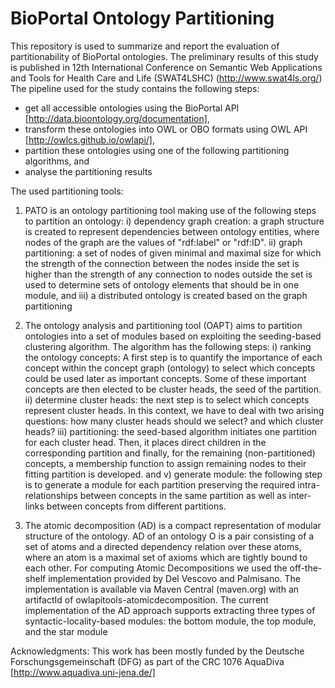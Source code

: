 # BioPortal Ontology Partitioning
This repository is used to summarize and report the evaluation of partitionability of BioPortal ontologies. The preliminary results of this study is published in 12th International Conference on Semantic Web Applications and Tools for Health Care and Life (SWAT4LSHC) (http://www.swat4ls.org/)
The pipeline used for the study contains the following steps:
 * get all accessible ontologies using the BioPortal API [http://data.bioontology.org/documentation],
 * transform these ontologies into OWL or OBO formats using OWL API [http://owlcs.github.io/owlapi/],
 * partition these ontologies using one of the following partitioning algorithms, and 
 * analyse the partitioning results
 
The used partitioning tools:
1. PATO is an ontology partitioning tool making use of the following steps to partition an ontology: i) dependency graph creation: a graph structure is created to represent dependencies between ontology entities, where nodes of the graph are the values of "rdf:label" or "rdf:ID". ii) graph partitioning: a set of nodes of given minimal and maximal size for which the strength of the connection between the nodes inside the set is higher than the strength of any connection to nodes outside the set is used to determine sets of ontology elements
that should be in one module, and iii) a distributed ontology is created based on the graph partitioning

2. The ontology analysis and partitioning tool (OAPT)  aims to partition ontologies into a set of modules based on exploiting the seeding-based clustering algorithm. The algorithm has the following steps: i) ranking the ontology concepts: A first step is to quantify the importance of each concept within the concept graph (ontology) to select which concepts could be used later as important concepts. Some of these important concepts are then elected to be cluster heads, the seed of the partition. ii) determine cluster heads: the next step is to select which concepts represent cluster heads. In this context, we have to deal with two arising questions: how many cluster heads should we select? and which cluster heads? iii) partitioning: the seed-based algorithm initiates one partition for each cluster head. Then, it places direct children in the corresponding partition and finally, for the remaining (non-partitioned) concepts, a membership function to assign remaining nodes to their fitting partition is developed. and v) generate module: the following step is to generate a module for each partition preserving the required intra-relationships between concepts in the same partition as well as inter-links between concepts from different partitions.

3. The atomic decomposition (AD) is a compact representation of modular structure of the ontology. AD of an ontology O is a pair consisting of a set of atoms and a directed dependency relation over these atoms, where an atom is a maximal set of axioms which are tightly bound to each other. For computing Atomic Decompositions we used the off-the-shelf implementation provided by Del Vescovo and Palmisano. The implementation is available via Maven Central (maven.org) with an artifactId of owlapitools-atomicdecomposition.
The current implementation of the AD approach supports extracting three types of syntactic-locality-based modules: the bottom module, the top module, and the star module

Acknowledgments: This work has been mostly funded by the Deutsche Forschungsgemeinschaft (DFG) as part of the CRC 1076 AquaDiva [http://www.aquadiva.uni-jena.de/]
